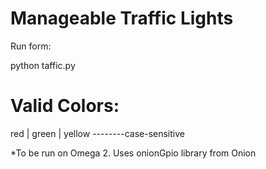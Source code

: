 # Manageable Traffic Lights

Run form:

python taffic.py <first color> <second color> <third color> <delay time between swtiching in seconds>
  
# Valid Colors: 
red | green | yellow --------case-sensitive

*To be run on Omega 2. Uses onionGpio library from Onion
